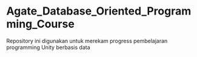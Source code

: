 # Agate_Database_Oriented_Programming_Course
 Repository ini digunakan untuk merekam progress pembelajaran programming Unity berbasis data
